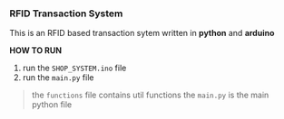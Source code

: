 ### RFID Transaction System
This is an RFID based transaction sytem written in **python** and **arduino**

**HOW TO RUN**
1. run the `SHOP_SYSTEM.ino` file
2. run the `main.py` file

>the `functions` file contains util functions
>the `main.py` is the main python file
